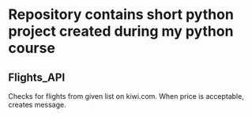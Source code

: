<H1>Repository contains short python project created during my python course</H1>
<H2>Flights_API</H2>
<p>Checks for flights from given list on kiwi.com. When price is acceptable, creates message.</p>
